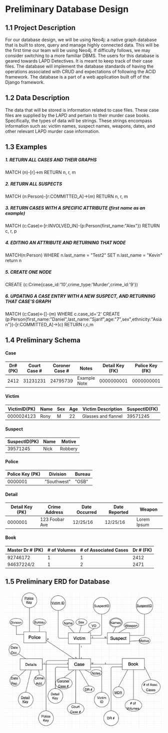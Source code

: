# Preliminary Database Design
## 1.1 Project Description
For our database design, we will be using Neo4j: a native graph database that is built to store, query and manage highly connected data. This will be the first time our team will be using Neo4j. If difficulty follows, we may consider switching to a more familiar DBMS. The users for this database is geared towards LAPD Detectives. It is meant to keep track of their case files. The database will implement the database standards of having the operations associated with CRUD and expectations of following the ACID framework. The database is a part of a web application built off of the Django framework.

## 1.2 Data Description
The data that will be stored is information related to case files. These case files are supplied by the LAPD and pertain to their murder case books. Specifically, the types of data will be strings. These strings encompass information such as: victim names, suspect names, weapons, dates, and other relevant LAPD murder case information.

## 1.3 Examples
##### 1. RETURN ALL CASES AND THEIR GRAPHS
MATCH (n)-[r]->m RETURN n, r, m

##### 2. RETURN ALL SUSPECTS
MATCH (n:Person)-[r:COMMITTED_A]->(m) RETURN n, r, m

##### 3. RETURN CASES WITH A SPECIFIC ATTRIBUTE (first name as an example)
MATCH (c:Case)<-[r:INVOLVED_IN]-(p:Person{first_name:"Alex"}) RETURN c, r, p

##### 4. EDITING AN ATTRIBUTE AND RETURNING THAT NODE
MATCH(n:Person) WHERE n.last_name = "Test2" SET n.last_name = "Kevin"
return n

##### 5. CREATE ONE NODE
CREATE (c:Crime{case_id:'10',crime_type:'Murder',crime_id:'9'})

##### 6. UPDATING A CASE ENTRY WITH A NEW SUSPECT, AND RETURNING THAT CASE'S GRAPH
MATCH (c:Case)<-[]-(m) WHERE c.case_id='2' CREATE
  (p:Person{first_name:"Daniel",last_name:"Sjarif",age:"7",sex",ethnicity:"Asian"})-[r:COMMITTED_A]->(c) RETURN r,c,m

## 1.4 Preliminary Schema
#### Case

|Dr# (PK)|Court Case #| Coroner Case #| Notes          | Detail Key (FK)| Police Key (FK)|VictimID (FK)|
|--------|------------|---------------|----------------|----------------|----------------|-------------|
|2412    | 31231231   | 24795739      |  Example Note  | 0000000001     | 0000000001     |0000024123   |

#### Victim

|VictimID(PK)|Name | Sex | Age | Victim Description | SuspectID(FK)|
|------------|-----|-----|-----|--------------------|--------------|
|0000024123  |Rony | M   | 22  | Glasses and flannel| 39571245     |

#### Suspect

|SuspectID(PK)|Name        |Motive              |
|-------------|------------|--------------------|
|39571245     |Nick        | Robbery            |

#### Police

| Police Key (PK)| Division   | Bureau |
|----------------|------------|--------|
|0000001         | "Southwest" | "OSB" |

#### Detail

|Detail Key (PK)|Crime Address | Date Occurred| Date Reported | Weapon     |
|---------------|------------- |--------------|---------------|------------|
|0000001        |123 Foobar Ave|12/25/16      |12/25/16       | Lorem Ipsum|

#### Book

|Master Dr # (PK)| # of Volumes | # of Associated Cases | Dr # (FK)|
|----------------|--------------|-----------------------|----------|
|92746172        | 1            | 1                     | 2412     |
|94637224/2      | 1            | 2                     | 2471     |

## 1.5 Preliminary ERD for Database
![Preliminary ERD](./Images/crookbook_erd.png)
